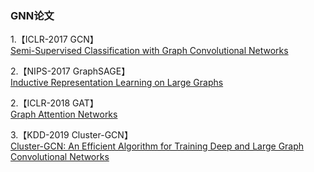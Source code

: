 ### GNN论文
1.【ICLR-2017 GCN】<br>
[Semi-Supervised Classification with Graph Convolutional Networks](https://arxiv.org/abs/1609.02907)

2.【NIPS-2017 GraphSAGE】<br>
[Inductive Representation Learning on Large Graphs](https://arxiv.org/abs/1706.02216)

2.【ICLR-2018 GAT】<br>
[Graph Attention Networks](https://arxiv.org/abs/1710.10903)

3.【KDD-2019 Cluster-GCN】<br>
[Cluster-GCN: An Efficient Algorithm for Training Deep and Large Graph Convolutional Networks](https://arxiv.org/abs/1905.07953)
